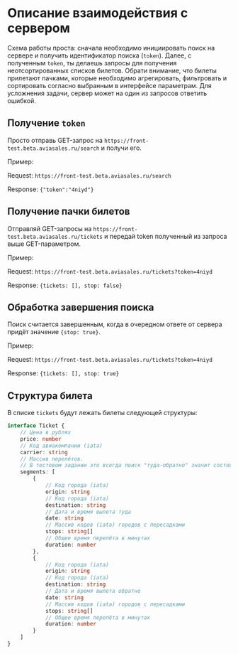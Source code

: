 # Описание взаимодействия с сервером

Схема работы проста: сначала необходимо инициировать поиск на сервере и получить идентификатор поиска (`token`). Далее,
с полученным `token`, ты делаешь запросы для получения неотсортированных списков билетов. Обрати внимание, что билеты
прилетают пачками, которые необходимо агрегировать, фильтровать и сортировать согласно выбранным в интерфейсе
параметрам. Для усложнения задачи, сервер может на один из запросов ответить ошибкой.

## Получение `token`

Просто отправь GET-запрос на `https://front-test.beta.aviasales.ru/search` и получи его.

Пример:

Request: `https://front-test.beta.aviasales.ru/search`

Response: `{"token":"4niyd"}`

## Получение пачки билетов

Отправляй GET-запросы на `https://front-test.beta.aviasales.ru/tickets` и передай token полученный из запроса выше
GET-параметром.

Пример:

Request: `https://front-test.beta.aviasales.ru/tickets?token=4niyd`

Response: `{tickets: [], stop: false}`

## Обработка завершения поиска

Поиск считается завершенным, когда в очередном ответе от сервера придёт значение `{stop: true}`.

Пример:

Request: `https://front-test.beta.aviasales.ru/tickets?token=4niyd`

Response: `{tickets: [], stop: true}`

## Структура билета

В списке `tickets` будут лежать билеты следующей структуры:

```typescript
interface Ticket {
    // Цена в рублях
    price: number
    // Код авиакомпании (iata)
    carrier: string
    // Массив перелётов.
    // В тестовом задании это всегда поиск "туда-обратно" значит состоит из двух элементов
    segments: [
        {
            // Код города (iata)
            origin: string
            // Код города (iata)
            destination: string
            // Дата и время вылета туда
            date: string
            // Массив кодов (iata) городов с пересадками
            stops: string[]
            // Общее время перелёта в минутах
            duration: number
        },
        {
            // Код города (iata)
            origin: string
            // Код города (iata)
            destination: string
            // Дата и время вылета обратно
            date: string
            // Массив кодов (iata) городов с пересадками
            stops: string[]
            // Общее время перелёта в минутах
            duration: number
        }
    ]
}
```
